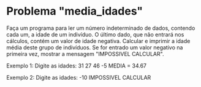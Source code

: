 # Problema "media_idades"

Faça um programa para ler um número indeterminado de dados, contendo cada um, a idade de um
indivíduo. O último dado, que não entrará nos cálculos, contém um valor de idade negativa. Calcular
e imprimir a idade média deste grupo de indivíduos. Se for entrado um valor negativo na primeira vez,
mostrar a mensagem "IMPOSSIVEL CALCULAR".

Exemplo 1:
Digite as idades:
31
27
46
-5
MEDIA = 34.67

Exemplo 2:
Digite as idades:
-10
IMPOSSIVEL CALCULAR 